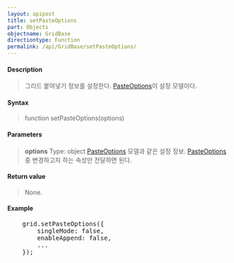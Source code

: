 ```yaml
---
layout: apipost
title: setPasteOptions
part: Objects
objectname: GridBase
directiontype: Function
permalink: /api/GridBase/setPasteOptions/
---
```



#### Description

> 그리드 붙여넣기 정보를 설정한다. [PasteOptions](/api/GridBase/)이 설정 모델이다.

#### Syntax

> function setPasteOptions(options)

#### Parameters

> **options**
> Type: object
> [PasteOptions](/api/GridBase/) 모델과 같은 설정 정보. [PasteOptions](/api/GridBase/) 중 변경하고자 하는 속성만 전달하면 된다.  

#### Return value

> None.

#### Example

<pre class="prettyprint">
    grid.setPasteOptions({
        singleMode: false,
        enableAppend: false,
        ...
    });
</pre>

